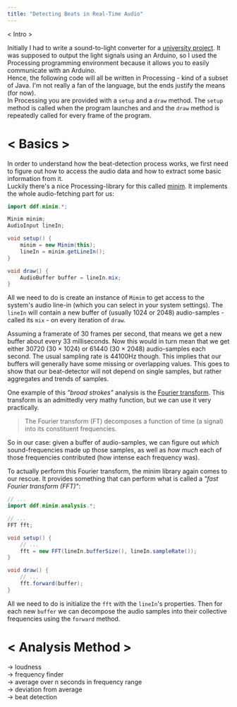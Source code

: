 ```yaml
---
title: "Detecting Beats in Real-Time Audio"
---
```


< Intro >

Initially I had to write a sound-to-light converter for a [university project](https://github.com/marcusrossel/live-lightshow). It was supposed to output the light signals using an Arduino, so I used the Processing programming environment because it allows you to easily communicate with an Arduino.  
Hence, the following code will all be written in Processing - kind of a subset of Java. I'm not really a fan of the language, but the ends justify the means (for now).  
In Processing you are provided with a `setup` and a `draw` method. The `setup` method is called when the program launches and and the `draw` method is repeatedly called for every frame of the program.

# < Basics >

In order to understand how the beat-detection process works, we first need to figure out how to access the audio data and how to extract some basic information from it.  
Luckily there's a nice Processing-library for this called [minim](https://github.com/ddf/Minim). It implements the whole audio-fetching part for us:

```java
import ddf.minim.*;

Minim minim;
AudioInput lineIn;

void setup() {
    minim = new Minim(this);
    lineIn = minim.getLineIn();
}

void draw() {
    AudioBuffer buffer = lineIn.mix;
}
```

All we need to do is create an instance of `Mimim` to get access to the system's audio line-in (which you can select in your system settings). The `lineIn` will contain a new buffer of (usually 1024 or 2048) audio-samples - called its `mix` - on every iteration of `draw`.

Assuming a framerate of 30 frames per second, that means we get a new buffer about every 33 milliseconds. Now this would in turn mean that we get either 30720 (30 × 1024) or 61440 (30 × 2048) audio-samples each second. The usual sampling rate is 44100Hz though. This implies that our buffers will generally have some missing or overlapping values. This goes to show that our beat-detector will not depend on single samples, but rather aggregates and trends of samples.

One example of this *"broad strokes"* analysis is the [Fourier transform](https://en.wikipedia.org/wiki/Fourier_transform). This transform is an admittedly very mathy function, but we can use it very practically.

> The Fourier transform (FT) decomposes a function of time (a signal) into its constituent frequencies.

So in our case: given a buffer of audio-samples, we can figure out *which* sound-frequencies made up those samples, as well as *how much* each of those frequencies contributed (how intense each frequency was).

To actually perform this Fourier transform, the minim library again comes to our rescue. It provides something that can perform what is called a *"fast Fourier transform (FFT)"*:

```java
// ...
import ddf.minim.analysis.*;

// ...
FFT fft;

void setup() {
    // ...
    fft = new FFT(lineIn.bufferSize(), lineIn.sampleRate());
}

void draw() {
    // ...
    fft.forward(buffer);
}
```

All we need to do is initialize the `fft` with the `lineIn`'s properties. Then for each new `buffer` we can decompose the audio samples into their collective frequencies using the `forward` method.

# < Analysis Method >

-> loudness  
-> frequency finder  
-> average over n seconds in frequency range  
-> deviation from average  
-> beat detection  
